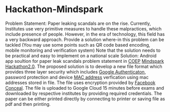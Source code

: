 # Hackathon-Mindspark
Problem Statement: 
Paper leaking scandals are on the rise. Currently, Institutes use very primitive measures to handle these malpractices, 
which include presence of people. However, in the era of technology, this field has a very backward approach. 
Provide a solution where-in this problem can be tackled (You may use some points such as QR code based encoding, mobile monitoring and verification system) 
Note that the solution needs to be practical and easy to implement on a national scale
Solution: 
Android app soultion for paper leak scandals problem statement in <a href="http://www.coep.org.in/">COEP</a> 
<a href="http://www.mind-spark.org/hackathon.html">Mindspark Hackathon2.0</a>.
The proposed solution is to develop a new file format which provides three layer security which includes <a href="https://firebase.google.com/docs/auth/">Google Authenticaton</a>,
password protection and device <a href="https://en.wikipedia.org/wiki/MAC_address">MAC address</a> verfication using mac addresses stored in file.
The file uses encryption provided by <a href="https://github.com/facebook/conceal">Facebook Conceal</a>. The file is uploaded to Google Cloud 15 minutes before exams and downloaded by respective
institutes by providing required credentials. The paper can be either printed directly by connecting to printer or saving file as pdf and then printing.

